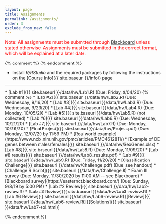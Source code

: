 ```yaml
---
layout: page
title: Assignments 
permalink: /assignments/
order: 3
exclude_from_nav: false
---
```



<p style = 'color:red;font-size:104%'>Note: All assignments must be submitted through <a href = "https://easternct.blackboard.com/">Blackboard</a> unless stated otherwise. Assignments must be submitted in the correct format, which will be explained at a later date. 
</p>
{% comment %}
{% endcomment %}

* Install <i>R/RStudio</i> and the required packages by following the instructions on the [Course Info]({{ site.baseurl }}/info/) page 
<hr>
* [Lab #1]({{ site.baseurl }}/data/hw/Lab1.R) (Due: Friday, 9/04/20) 
{% comment %} 
* [Lab #2]({{ site.baseurl }}/data/hw/Lab2.R) (Due: Wednesday, 9/16/20) 
* [Lab #3]({{ site.baseurl }}/data/hw/Lab3.R) (Due: Wednesday, 9/23/20) 
* [Lab #4]({{ site.baseurl }}/data/hw/Lab4.R) (Due: Monday, 10/05/20) 
* [Lab #5]({{ site.baseurl }}/data/hw/Lab5.R) (not collected) 
* [Lab #6]({{ site.baseurl }}/data/hw/Lab6.R) (Due: Wednesday, 10/21/20)
* [Lab #7]({{ site.baseurl }}/data/hw/Lab7.R) (Due: Monday, 10/26/20) 
* [Final Project]({{ site.baseurl }}/data/hw/Project.pdf) (Due: Monday, 12/07/20 by 11:59 PM)
    * [Real world example](https://www.ncbi.nlm.nih.gov/pmc/articles/PMC4612811/)
    * [Example of DE genes between males/females]({{ site.baseurl }}/data/hw/SexGenes.xlsx)
* [Lab #8]({{ site.baseurl }}/data/hw/Lab8.R) (Due: Monday, 11/09/20) 
    * [Lab #8 results]({{ site.baseurl }}/data/hw/Lab8_results.pdf)  
* [Lab #9]({{ site.baseurl }}/data/hw/Lab9.R) (Due: Friday, 11/20/20) 
* [Classification Challenge]({{ site.baseurl }}/data/hw/Challenge.pdf) (Due: see handout)  
    * [Challenge R Script]({{ site.baseurl }}/data/hw/Challenge.R)
* Exam III survey (Due: Monday, 11/30/2020 by 11:00 AM -- see Blackboard)
* [Blackboard survey](https://easternct.blackboard.com/) (Due: Sunday, 9/8/19 by 5:00 PM)
    * [Lab #2 Review]({{ site.baseurl }}/data/hw/Lab2-review.R) 
    * [Lab #3 Review]({{ site.baseurl }}/data/hw/Lab3-review.R) 
    * [Lab #6 Review]({{ site.baseurl }}/data/hw/Lab6-review.R)
[[Review]({{ site.baseurl }}/data/hw/Lab6-review.R)] 
[[Solutions]({{ site.baseurl }}/data/hw/Lab7-sol.html)] 

 
{% endcomment %}

